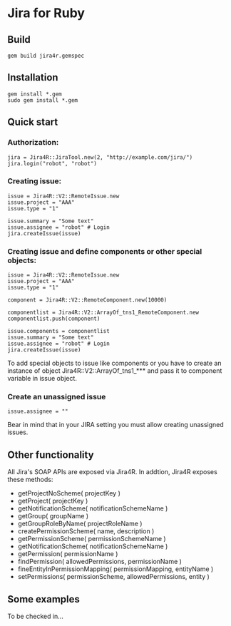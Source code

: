 # Jira for Ruby

## Build
    gem build jira4r.gemspec

## Installation

    gem install *.gem
    sudo gem install *.gem

## Quick start

### Authorization:
	jira = Jira4R::JiraTool.new(2, "http://example.com/jira/")
    jira.login("robot", "robot")

### Creating issue:
    issue = Jira4R::V2::RemoteIssue.new
    issue.project = "AAA"
    issue.type = "1"
	
    issue.summary = "Some text"
    issue.assignee = "robot" # Login
    jira.createIssue(issue)

### Creating issue and define components or other special objects:
    issue = Jira4R::V2::RemoteIssue.new
    issue.project = "AAA"
    issue.type = "1"
	
	component = Jira4R::V2::RemoteComponent.new(10000)

	componentlist = Jira4R::V2::ArrayOf_tns1_RemoteComponent.new 
	componentlist.push(component) 

	issue.components = componentlist	
    issue.summary = "Some text"
    issue.assignee = "robot" # Login
    jira.createIssue(issue)
	
To add special objects to issue like components or you have to create an instance of object Jira4R::V2::ArrayOf_tns1_*** and pass it to component variable in issue object.

### Create an unassigned issue 

    issue.assignee = ""

Bear in mind that in your JIRA setting you must allow creating unassigned issues.

## Other functionality

All Jira's SOAP APIs are exposed via Jira4R. In addtion, Jira4R exposes these methods:

* getProjectNoScheme( projectKey )
* getProject( projectKey )
* getNotificationScheme( notificationSchemeName )
* getGroup( groupName )
* getGroupRoleByName( projectRoleName )
* createPermissionScheme( name, description )
* getPermissionScheme( permissionSchemeName )
* getNotificationScheme( notificationSchemeName )
* getPermission( permissionName )
* findPermission( allowedPermissions, permissionName )
* fineEntityInPermissionMapping( permissionMapping, entityName )
* setPermissions( permissionScheme, allowedPermissions, entity ) 

## Some examples

To be checked in...
